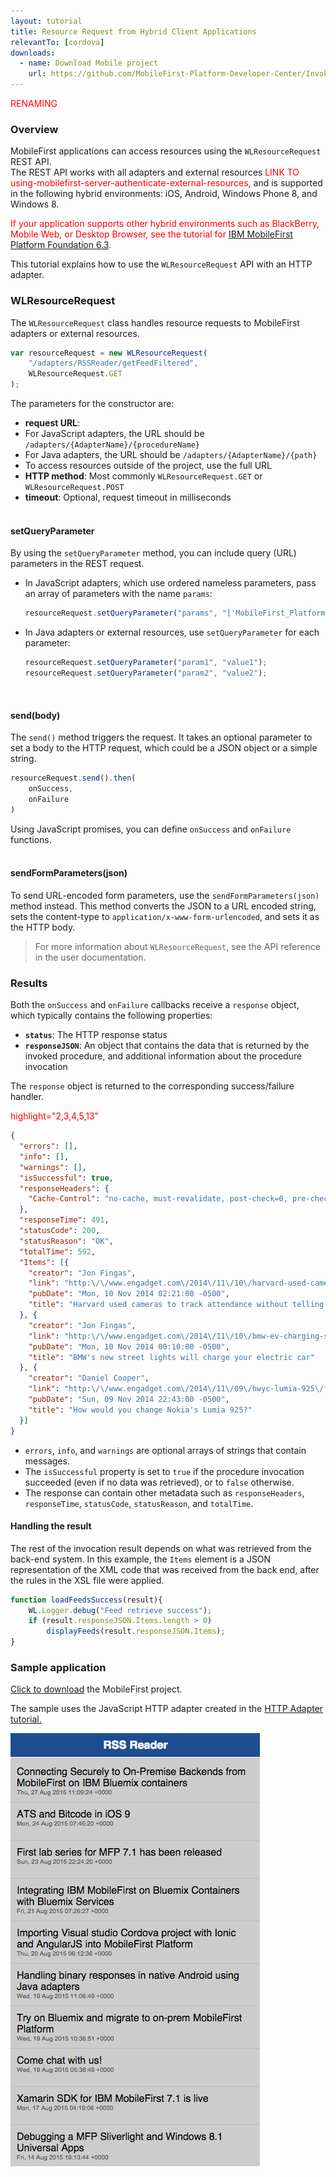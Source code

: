 ```yaml
---
layout: tutorial
title: Resource Request from Hybrid Client Applications
relevantTo: [cordova]
downloads:
  - name: Download Mobile project
    url: https://github.com/MobileFirst-Platform-Developer-Center/InvokingAdapterProcedures
---
```

<span style = "color:red">RENAMING</span>

### Overview
MobileFirst applications can access resources using the `WLResourceRequest` REST API.  
The REST API works with all adapters and external resources <span style = "color:red"> LINK TO using-mobilefirst-server-authenticate-external-resources</span>, and is supported in the following hybrid environments: iOS, Android, Windows Phone 8, and  Windows 8.

<span style = "color:red">If your application supports other hybrid environments such as BlackBerry, Mobile Web, or Desktop Browser, see the tutorial for <a href="{{site.baseurl}}/tutorials/en/foundation/6.3/server-side-development/invoking-adapter-procedures-hybrid-client-applications/">IBM MobileFirst Platform Foundation 6.3</a>. </span>

This tutorial explains how to use the `WLResourceRequest` API with an HTTP adapter.

### WLResourceRequest
The `WLResourceRequest` class handles resource requests to MobileFirst adapters or external resources.

```js
var resourceRequest = new WLResourceRequest(
    "/adapters/RSSReader/getFeedFiltered",
    WLResourceRequest.GET
);
```
The parameters for the constructor are:

* **request URL**:
 * For JavaScript adapters, the URL should be `/adapters/{AdapterName}/{procedureName}`
 * For Java adapters, the URL should be `/adapters/{AdapterName}/{path}`
 * To access resources outside of the project, use the full URL
* **HTTP method**: Most commonly `WLResourceRequest.GET` or `WLResourceRequest.POST`
* **timeout**: Optional, request timeout in milliseconds</br></br>

#### setQueryParameter
By using the `setQueryParameter` method, you can include query (URL) parameters in the REST request.

* In JavaScript adapters, which use ordered nameless parameters, pass an array of parameters with the name `params`:

    ```js
    resourceRequest.setQueryParameter("params", "['MobileFirst_Platform']");
    ```
* In Java adapters or external resources, use `setQueryParameter` for each parameter:

    ```js
    resourceRequest.setQueryParameter("param1", "value1");
    resourceRequest.setQueryParameter("param2", "value2");
    ```
</br>

#### send(body)
The `send()` method triggers the request. It takes an optional parameter to set a body to the HTTP request, which could be a JSON object or a simple string.

```js
resourceRequest.send().then(
    onSuccess,
    onFailure
)
```
Using JavaScript promises, you can define `onSuccess` and `onFailure` functions.
</br></br>

#### sendFormParameters(json)
To send URL-encoded form parameters, use the `sendFormParameters(json)` method instead. This method converts the JSON to a URL encoded string, sets the content-type to `application/x-www-form-urlencoded`, and sets it as the HTTP body.

>For more information about `WLResourceRequest`, see the API reference in the user documentation.

### Results
Both the `onSuccess` and `onFailure` callbacks receive a `response` object, which typically contains the following properties:

* **`status`**: The HTTP response status
* **`responseJSON`**: An object that contains the data that is returned by the invoked procedure, and additional information about the procedure invocation

The `response` object is returned to the corresponding success/failure handler.

<span style = "color:red">highlight="2,3,4,5,13"</span>

```json
{
  "errors": [],
  "info": [],
  "warnings": [],
  "isSuccessful": true,
  "responseHeaders": {
    "Cache-Control": "no-cache, must-revalidate, post-check=0, pre-check=0"
  },
  "responseTime": 491,
  "statusCode": 200,
  "statusReason": "OK",
  "totalTime": 592,
  "Items": [{
    "creator": "Jon Fingas",
    "link": "http:\/\/www.engadget.com\/2014\/11\/10\/harvard-used-cameras-to-check-attendance\/?ncid=rss_truncated",
    "pubDate": "Mon, 10 Nov 2014 02:21:00 -0500",
    "title": "Harvard used cameras to track attendance without telling students"
  }, {
    "creator": "Jon Fingas",
    "link": "http:\/\/www.engadget.com\/2014\/11\/10\/bmw-ev-charging-street-lights\/?ncid=rss_truncated",
    "pubDate": "Mon, 10 Nov 2014 00:10:00 -0500",
    "title": "BMW's new street lights will charge your electric car"
  }, {
    "creator": "Daniel Cooper",
    "link": "http:\/\/www.engadget.com\/2014\/11\/09\/hwyc-lumia-925\/?ncid=rss_truncated",
    "pubDate": "Sun, 09 Nov 2014 22:43:00 -0500",
    "title": "How would you change Nokia's Lumia 925?"
  }]
}
```

* `errors`, `info`, and `warnings` are optional arrays of strings that contain messages.
* The `isSuccessful` property is set to `true` if the procedure invocation succeeded (even if no data was retrieved), or to `false` otherwise.
* The response can contain other metadata such as `responseHeaders`, `responseTime`, `statusCode`, `statusReason`, and `totalTime`.

#### Handling the result
The rest of the invocation result depends on what was retrieved from the back-end system. In this example, the `Items` element is a JSON representation of the XML code that was received from the back end, after the rules in the XSL file were applied.

```js
function loadFeedsSuccess(result){
    WL.Logger.debug("Feed retrieve success");
    if (result.responseJSON.Items.length > 0)
        displayFeeds(result.responseJSON.Items);
}
```

### Sample application
[Click to download](https://github.com/MobileFirst-Platform-Developer-Center/InvokingAdapterProcedures) the MobileFirst project.

The sample uses the JavaScript HTTP adapter created in the [HTTP Adapter tutorial.](../creating-adapters/javascript-adapters/js-http-adapter)

![RSSReader](RSSReader.png)
